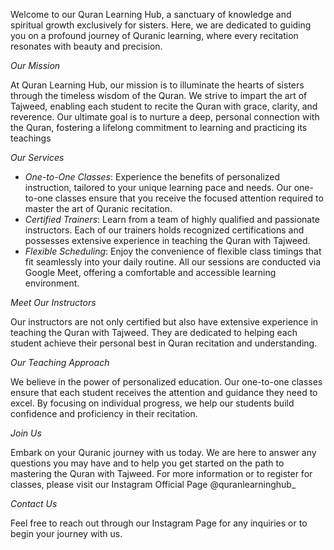 Welcome to our Quran Learning Hub, a sanctuary of knowledge and spiritual growth exclusively for sisters. Here, we are dedicated to guiding you on a profound journey of Quranic learning, where every recitation resonates with beauty and precision.

*Our Mission*

At Quran Learning Hub, our mission is to illuminate the hearts of sisters through the timeless wisdom of the Quran. We strive to impart the art of Tajweed, enabling each student to recite the Quran with grace, clarity, and reverence. Our ultimate goal is to nurture a deep, personal connection with the Quran, fostering a lifelong commitment to learning and practicing its teachings

*Our Services*

- *One-to-One Classes*: Experience the benefits of personalized instruction, tailored to your unique learning pace and needs. Our one-to-one classes ensure that you receive the focused attention required to master the art of Quranic recitation.
- *Certified Trainers*: Learn from a team of highly qualified and passionate instructors. Each of our trainers holds recognized certifications and possesses extensive experience in teaching the Quran with Tajweed.
- *Flexible Scheduling*: Enjoy the convenience of flexible class timings that fit seamlessly into your daily routine. All our sessions are conducted via Google Meet, offering a comfortable and accessible learning environment.

*Meet Our Instructors*

Our instructors are not only certified but also have extensive experience in teaching the Quran with Tajweed. They are dedicated to helping each student achieve their personal best in Quran recitation and understanding.

*Our Teaching Approach*

We believe in the power of personalized education. Our one-to-one classes ensure that each student receives the attention and guidance they need to excel. By focusing on individual progress, we help our students build confidence and proficiency in their recitation.

*Join Us*

Embark on your Quranic journey with us today. We are here to answer any questions you may have and to help you get started on the path to mastering the Quran with Tajweed. For more information or to register for classes, please visit our Instagram Official Page @quranlearninghub_ 

*Contact Us*

Feel free to reach out through our Instagram Page for any inquiries or to begin your journey with us.


<!---
QuranLearning-hub/QuranLearning-hub is a ✨ special ✨ repository because its `README.md` (this file) appears on your GitHub profile.
You can click the Preview link to take a look at your changes.
--->
